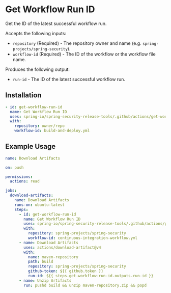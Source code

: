 # Get Workflow Run ID

Get the ID of the latest successful workflow run.

Accepts the following inputs:

* `repository` (Required) - The repository owner and name (e.g. `spring-projects/spring-security`).
* `workflow-id` (Required) - The ID of the workflow or the workflow file name.

Produces the following output:

* `run-id` - The ID of the latest successful workflow run.

## Installation

```yaml
- id: get-workflow-run-id
  name: Get Workflow Run ID
  uses: spring-io/spring-security-release-tools/.github/actions/get-workflow-run-id@v1
  with:
    repository: owner/repo
    workflow-id: build-and-deploy.yml
```

## Example Usage

```yaml
name: Download Artifacts

on: push

permissions:
  actions: read

jobs:
  download-artifacts:
    name: Download Artifacts
    runs-on: ubuntu-latest
    steps:
      - id: get-workflow-run-id
        name: Get Workflow Run ID
        uses: spring-io/spring-security-release-tools/.github/actions/get-workflow-run-id@v1
        with:
          repository: spring-projects/spring-security
          workflow-id: continuous-integration-workflow.yml
      - name: Download Artifacts
        uses: actions/download-artifact@v4
        with:
          name: maven-repository
          path: build
          repository: spring-projects/spring-security
          github-token: ${{ github.token }}
          run-id: ${{ steps.get-workflow-run-id.outputs.run-id }}
      - name: Unzip Artifacts
        run: pushd build && unzip maven-repository.zip && popd
```
